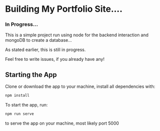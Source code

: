 #  Building My Portfolio Site....
### In Progress...

This is a simple project run using node for the backend interaction and mongoDB to create a database...

As stated earlier, this is still in progress.

Feel free to write issues, if you already have any!

## Starting the App
Clone or download the app to your machine, install all dependencies with:

```js
npm install
```

To start the app, run:

```js
npm run serve
```

to serve the app on your machine, most likely port 5000